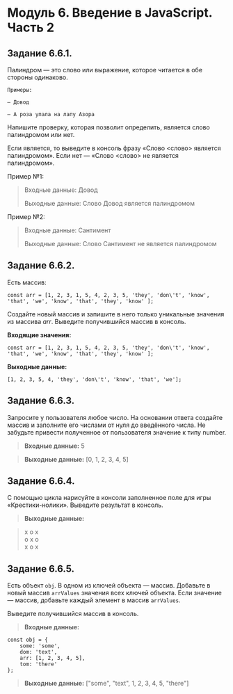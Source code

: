 # Модуль 6. Введение в JavaScript. Часть 2

## Задание 6.6.1.

Палиндром — это слово или выражение, которое читается в обе стороны одинаково.

```
Примеры:

— Довод

— А роза упала на лапу Азора
```
Напишите проверку, которая позволит определить, является слово палиндромом или нет.

Если является, то выведите в консоль фразу «Слово <слово> является палиндромом». Если нет — «Слово <слово> не является палиндромом».

Пример №1:
> Входные данные: Довод
> 
> Выходные данные: Слово Довод является палиндромом

Пример №2:

> Входные данные: Сантимент
>
> Выходные данные: Слово Сантимент не является палиндромом

## Задание 6.6.2.

Есть массив:

```
const arr = [1, 2, 3, 1, 5, 4, 2, 3, 5, 'they', 'don\'t', 'know', 'that', 'we', 'know', 'that', 'they', 'know' ]; 
```

Создайте новый массив и запишите в него только уникальные значения из массива *arr*. Выведите получившийся массив в консоль.

**Входящие значения:**

```
const arr = [1, 2, 3, 1, 5, 4, 2, 3, 5, 'they', 'don\'t', 'know', 'that', 'we', 'know', 'that', 'they', 'know' ]; 
```

**Выходные данные:**

```
[1, 2, 3, 5, 4, 'they', 'don\'t', 'know', 'that', 'we'];
```

## Задание 6.6.3.

Запросите у пользователя любое число. На основании ответа создайте массив и заполните его числами от нуля до введённого числа. Не забудьте привести полученное от пользователя значение к типу number.

>  **Входные данные:** 5

> **Выходные данные:** [0, 1, 2, 3, 4, 5]

## Задание 6.6.4.

С помощью цикла нарисуйте в консоли заполненное поле для игры «Крестики-нолики». Выведите результат в консоль.

> **Выходные данные:**

> x o x \
> o x o \
> x o x

## Задание 6.6.5.

Есть объект ```obj```. В одном из ключей объекта — массив. Добавьте в новый массив ```arrValues``` значения всех ключей объекта. Если значение — массив, добавьте каждый элемент в массив ```arrValues```.


Выведите получившийся массив в консоль.

> **Входные данные:**

```
const obj = {
    some: 'some',
    dom: 'text',
    arr: [1, 2, 3, 4, 5],
    tom: 'there'
};
```

>  **Выходные данные:** ["some", "text", 1, 2, 3, 4, 5, "there"]
